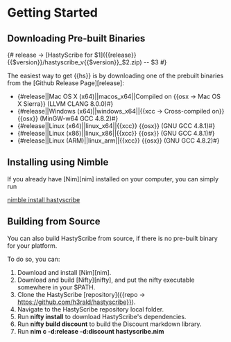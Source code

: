 # Getting Started

## Downloading Pre-built Binaries

{# release -> [HastyScribe for $1]({{release}}{{$version}}/hastyscribe_v{{$version}}_$2.zip) -- $3 #}

The easiest way to get {{hs}} is by downloading one of the prebuilt binaries from the [Github Release Page][release]:

  * {#release||Mac OS X (x64)||macos_x64||Compiled on {{osx -> Mac OS X Sierra}} (LLVM CLANG 8.0.0)#}
  * {#release||Windows (x64)||windows_x64||{{xcc -> Cross-compiled on}} {{osx}} (MinGW-w64 GCC 4.8.2)#}
  * {#release||Linux (x64)||linux_x64||{{xcc}} {{osx}} (GNU GCC 4.8.1)#}
  * {#release||Linux (x86)||linux_x86||{{xcc}} {{osx}} (GNU GCC 4.8.1)#}
  * {#release||Linux (ARM)||linux_arm||{{xcc}} {{osx}} (GNU GCC 4.8.2)#}

## Installing using Nimble

If you already have [Nim][nim] installed on your computer, you can simply run

[nimble install hastyscribe](class:cmd)

## Building from Source

You can also build HastyScribe from source, if there is no pre-built binary for your platform.

To do so, you can:

1. Download and install [Nim][nim].
2. Download and build [Nifty][nifty], and put the nifty executable somewhere in your $PATH.
3. Clone the HastyScribe [repository]({{repo -> https://github.com/h3rald/hastyscribe}}).
4. Navigate to the HastyScribe repository local folder.
5. Run **nifty install** to download HastyScribe's dependencies.
6. Run **nifty build discount** to build the Discount markdown library.
7. Run **nim c -d:release -d:discount hastyscribe.nim**
